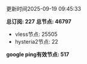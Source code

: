 更新时间2025-09-19 09:45:33

**总订阅: 227**
**总节点: 46797**
- vless节点: 25505
- hysteria2节点: 22

**google ping有效节点: 517**
